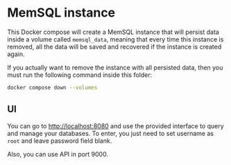 
# MemSQL instance

This Docker compose will create a MemSQL instance that will persist
data inside a volume called `memsql_data`, meaning that every time
this instance is removed, all the data will be saved and recovered
if the instance is created again.

If you actually want to remove the instance with all persisted data,
then you must run the following command inside this folder:

```bash
docker compose down --volumes
```

## UI

You can go to [http://localhost:8080](http://localhost:8080) and use
the provided interface to query and manage your databases. To enter,
you just need to set username as `root` and leave password field blank.

Also, you can use API in port 9000.
